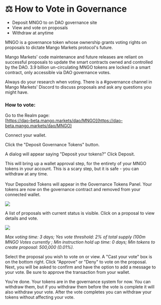 # ⚖ How to Vote in Governance

* Deposit MNGO to on DAO governance site
* View and vote on proposals
* Withdraw at anytime

MNGO is a governance token whose ownership grants voting rights on proposals to dictate Mango Markets protocol's future.

Mango Markets' code maintenance and future releases are reliant on successful proposals to update the smart contracts owned and controlled by the DAO. 3.9 billion un-circulating MNGO tokens are locked in a smart contract, only accessible via DAO governance votes.

Always do your research when voting. There is a #governance channel in Mango Markets' Discord to discuss proposals and ask any questions you might have.

### How to vote:

Go to the Realm page:\
[https://dao-beta.mango.markets/dao/MNGO](https://dao-beta.mango.markets/dao/MNGO)

Connect your wallet.

Click the "Deposit Governance Tokens" button.

A dialog will appear saying "Deposit your tokens?" Click Deposit.

This will bring up a wallet approval step, for the entirety of your MNGO tokens in your account. This is a scary step, but it is safe - you can withdraw at any time.\
\
Your Deposited Tokens will appear in the Governance Tokens Panel. Your tokens are now on the governance contract and removed from your connected wallet.&#x20;

![](<../.gitbook/assets/Screen Shot 2021-12-28 at 12.42.38 PM (1).png>)

A list of proposals with current status is visible. Click on a proposal to view details and vote.

![](<../.gitbook/assets/Screen Shot 2021-12-28 at 12.45.40 PM.png>)

_Max voting time: 3 days; Yes vote threshold: 2% of total supply (100m MNGO Votes currently ; Min instruction hold up time: 0 days; Min tokens to create proposal: 500,000 (0.01%)._

Select the proposal you wish to vote on or view. A "Cast your vote" box is on the bottom right. Click "Approve" or "Deny" to vote on the proposal. Next, you will be asked to confirm and have the option to add a message to your vote. Be sure to approve the transaction from your wallet.

You're done. Your tokens are in the governance system for now. You can withdraw them, but if you withdraw them before the vote is complete it will also withdraw your vote. After the vote completes you can withdraw your tokens without affecting your vote.
